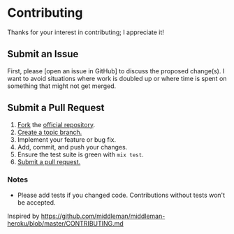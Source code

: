 # Contributing

Thanks for your interest in contributing; I appreciate it!

## Submit an Issue

First, please [open an issue in GitHub] to discuss the proposed change(s). I
want to avoid situations where work is doubled up or where time is spent on
something that might not get merged.

## Submit a Pull Request

1. [Fork] the [official repository].
2. [Create a topic branch.][branch]
3. Implement your feature or bug fix.
4. Add, commit, and push your changes.
5. Ensure the test suite is green with `mix test`.
6. [Submit a pull request.][pr]

[Fork]: https://help.github.com/articles/fork-a-repo/
[official repository]: https://github.com/joshuaclayton/possible_unused_methods/tree/master
[branch]: https://help.github.com/articles/creating-and-deleting-branches-within-your-repository/
[pr]: https://help.github.com/articles/using-pull-requests/

### Notes

* Please add tests if you changed code. Contributions without tests won't be accepted.

Inspired by https://github.com/middleman/middleman-heroku/blob/master/CONTRIBUTING.md
